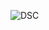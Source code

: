 ![DSC](https://raw.githubusercontent.com/The-Dental-Specialists-Centre-Eldoret/The-Dental-Specialists-Centre-Eldoret/main/images/giphy.gif)
